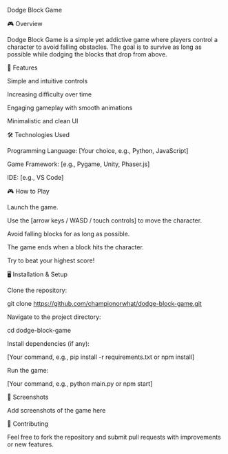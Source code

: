 Dodge Block Game

🎮 Overview

Dodge Block Game is a simple yet addictive game where players control a character to avoid falling obstacles. The goal is to survive as long as possible while dodging the blocks that drop from above.

🚀 Features

Simple and intuitive controls

Increasing difficulty over time

Engaging gameplay with smooth animations

Minimalistic and clean UI

🛠️ Technologies Used

Programming Language: [Your choice, e.g., Python, JavaScript]

Game Framework: [e.g., Pygame, Unity, Phaser.js]

IDE: [e.g., VS Code]

🎮 How to Play

Launch the game.

Use the [arrow keys / WASD / touch controls] to move the character.

Avoid falling blocks for as long as possible.

The game ends when a block hits the character.

Try to beat your highest score!

🖥️ Installation & Setup

Clone the repository:

git clone https://github.com/championorwhat/dodge-block-game.git

Navigate to the project directory:

cd dodge-block-game

Install dependencies (if any):

[Your command, e.g., pip install -r requirements.txt or npm install]

Run the game:

[Your command, e.g., python main.py or npm start]

📸 Screenshots

Add screenshots of the game here

🤝 Contributing

Feel free to fork the repository and submit pull requests with improvements or new features.

